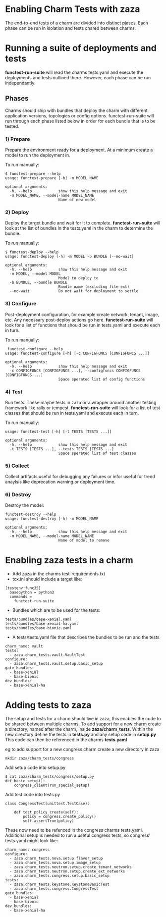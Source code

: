 # Enabling Charm Tests with zaza

The end-to-end tests of a charm are divided into distinct pjases. Each phase
can be run in isolation and tests chared between charms.

# Running a suite of deployments and tests

**functest-run-suite** will read the charms tests.yaml and execute the
deployments and tests outlined there. However, each phase can be run
independantly.

## Phases

Charms should ship with bundles that deploy the charm with different
application versions, topologies or config options.  functest-run-suite will
run through each phase listed below in order for each bundle that is to be
tested.

### 1) Prepare

Prepare the environment ready for a deployment. At a minimum create a model
to run the deployment in.

To run manually:

```
$ functest-prepare --help
usage: functest-prepare [-h] -m MODEL_NAME

optional arguments:
  -h, --help            show this help message and exit
  -m MODEL_NAME, --model-name MODEL_NAME
                        Name of new model
```

### 2) Deploy

Deploy the target bundle and wait for it to complete. **functest-run-suite** 
will look at the list of bundles in the tests.yaml in the charm to determine
the bundle.

To run manually:

```
$ functest-deploy --help
usage: functest-deploy [-h] -m MODEL -b BUNDLE [--no-wait]

optional arguments:
  -h, --help            show this help message and exit
  -m MODEL, --model MODEL
                        Model to deploy to
  -b BUNDLE, --bundle BUNDLE
                        Bundle name (excluding file ext)
  --no-wait             Do not wait for deployment to settle
```

### 3) Configure

Post-deployment configuration, for example create network, tenant, image, etc.
Any necessary post-deploy actions go here. **functest-run-suite** will look 
for a list of functions that should be run in tests.yaml and execute each
in turn.

To run manually:

```
 functest-configure --help
usage: functest-configure [-h] [-c CONFIGFUNCS [CONFIGFUNCS ...]]

optional arguments:
  -h, --help            show this help message and exit
  -c CONFIGFUNCS [CONFIGFUNCS ...], --configfuncs CONFIGFUNCS [CONFIGFUNCS ...]
                        Space sperated list of config functions
```

### 4) Test

Run tests. These maybe tests in zaza or a wrapper around another testing
framework like rally or tempest.  **functest-run-suite** will look for a list
of test classes that should be run in tests.yaml and execute each in turn.

To run manually:

```
usage: functest-test [-h] [-t TESTS [TESTS ...]]

optional arguments:
  -h, --help            show this help message and exit
  -t TESTS [TESTS ...], --tests TESTS [TESTS ...]
                        Space sperated list of test classes
```

### 5) Collect

Collect artifacts useful for debugging any failures or infor useful for trend
anaylsis like deprecation warning or deployment time.


### 6) Destroy

Destroy the model.

```
functest-destroy --help
usage: functest-destroy [-h] -m MODEL_NAME

optional arguments:
  -h, --help            show this help message and exit
  -m MODEL_NAME, --model-name MODEL_NAME
                        Name of model to remove
```

# Enabling zaza tests in a charm


 * Add zaza in the charms test-requirements.txt
 * tox.ini should include a target like:

```
[testenv:func35]
  basepython = python3
  commands =
    functest-run-suite
```

 * Bundles which are to be used for the tests:

```
tests/bundles/base-xenial.yaml
tests/bundles/base-xenial-ha.yaml
tests/bundles/base-bionic.yaml
```

 * A tests/tests.yaml file that describes the bundles to be run and
   the tests
```
charm_name: vault
tests:
  - zaza.charm_tests.vault.VaultTest
configure:
  - zaza.charm_tests.vault.setup.basic_setup
gate_bundles:
  - base-xenial
  - base-bionic
dev_bundles:
  - base-xenial-ha
```

# Adding tests to zaza

The setup and tests for a charm should live in zaza, this enables the code to
be shared between multiple charms. To add support for a new charm create a
directory, named after the charm, inside **zaza/charm_tests**. Within the new
directory define the tests in **tests.py** and any setup code in **setup.py**
This code can then be referenced in the charms **tests.yaml**

eg to add support for a new congress charm create a new directory in zaza

```
mkdir zaza/charm_tests/congress
```

Add setup code into setup.py

```
$ cat zaza/charm_tests/congress/setup.py
def basic_setup():
    congress_client(run_special_setup)
```

Add test code into tests.py

```
class CongressTest(unittest.TestCase):

    def test_policy_create(self):
        policy = congress.create_policy()
        self.assertTrue(policy)
```

These now need to be refenced in the congress charms tests.yaml. Additional
setup is needed to run a useful congress tests, so congress' tests.yaml might
look like:

```
charm_name: congress
configure:
  - zaza.charm_tests.nova.setup.flavor_setup
  - zaza.charm_tests.nova.setup.image_setup
  - zaza.charm_tests.neutron.setup.create_tenant_networks
  - zaza.charm_tests.neutron.setup.create_ext_networks
  - zaza.charm_tests.congress.setup.basic_setup
tests:
  - zaza.charm_tests.keystone.KeystoneBasicTest
  - zaza.charm_tests.congress.CongressTest
gate_bundles:
  - base-xenial
  - base-bionic
dev_bundles:
  - base-xenial-ha
```
